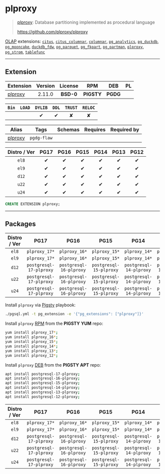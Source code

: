 # plproxy


> [plproxy](https://github.com/plproxy/plproxy): Database partitioning implemented as procedural language
>
> https://github.com/plproxy/plproxy





[OLAP](/olap) extensions: [`citus`](/citus), [`citus_columnar`](/citus_columnar), [`columnar`](/columnar), [`pg_analytics`](/pg_analytics), [`pg_duckdb`](/pg_duckdb), [`pg_mooncake`](/pg_mooncake), [`duckdb_fdw`](/duckdb_fdw), [`pg_parquet`](/pg_parquet), [`pg_fkpart`](/pg_fkpart), [`pg_partman`](/pg_partman), [`plproxy`](/plproxy), [`pg_strom`](/pg_strom), [`tablefunc`](/tablefunc)


-------
## Extension


| Extension | Version | License | RPM | DEB | PL |
|-----------|:-------:|:-------:|:---:|:---:|:--:|
| [plproxy](https://github.com/plproxy/plproxy) | 2.11.0 | **<span class="tcblue">BSD-0</span>** | **<span class="tcwarn">PIGSTY</span>** | **<span class="tccyan">PGDG</span>** |  |



| `Bin` | `LOAD` | `DYLIB` | `DDL` | `TRUST` | `RELOC` |
|:-----:|:------:|:-------:|:-----:|:-------:|:-------:|
|  |  | <span class="tcblue">✔</span> | <span class="tcblue">✔</span> | <span class="tcwarn">✘</span> | <span class="tcwarn">✘</span> |



| Alias | Tags | Schemas | Requires | Required by |
|-------|------|---------|----------|-------------|
| [plproxy](/plproxy) | `pgdg-flaw` |  |  |  |



| Distro / Ver | PG17 | PG16 | PG15 | PG14 | PG13 | PG12 |
|:------------:|:----:|:----:|:----:|:----:|:----:|:----:|
| `el8` | <span class="tcblue">✔</span> | <span class="tcblue">✔</span> | <span class="tcblue">✔</span> | <span class="tcblue">✔</span> | <span class="tcblue">✔</span> | <span class="tcblue">✔</span> |
| `el9` | <span class="tcblue">✔</span> | <span class="tcblue">✔</span> | <span class="tcblue">✔</span> | <span class="tcblue">✔</span> | <span class="tcblue">✔</span> | <span class="tcblue">✔</span> |
| `d12` | <span class="tcblue">✔</span> | <span class="tcblue">✔</span> | <span class="tcblue">✔</span> | <span class="tcblue">✔</span> | <span class="tcblue">✔</span> | <span class="tcblue">✔</span> |
| `u22` | <span class="tcblue">✔</span> | <span class="tcblue">✔</span> | <span class="tcblue">✔</span> | <span class="tcblue">✔</span> | <span class="tcblue">✔</span> | <span class="tcblue">✔</span> |
| `u24` | <span class="tcblue">✔</span> | <span class="tcblue">✔</span> | <span class="tcblue">✔</span> | <span class="tcblue">✔</span> | <span class="tcblue">✔</span> | <span class="tcblue">✔</span> |





```sql
CREATE EXTENSION plproxy;
```

-----------


## Packages


| Distro / Ver | PG17 | PG16 | PG15 | PG14 | PG13 | PG12 |
|:------------:|:----:|:----:|:----:|:----:|:----:|:----:|
| `el8` | `plproxy_17*` | `plproxy_16*` | `plproxy_15*` | `plproxy_14*` | `plproxy_13*` | `plproxy_12*` |
| `el9` | `plproxy_17*` | `plproxy_16*` | `plproxy_15*` | `plproxy_14*` | `plproxy_13*` | `plproxy_12*` |
| `d12` | `postgresql-17-plproxy` | `postgresql-16-plproxy` | `postgresql-15-plproxy` | `postgresql-14-plproxy` | `postgresql-13-plproxy` | `postgresql-12-plproxy` |
| `u22` | `postgresql-17-plproxy` | `postgresql-16-plproxy` | `postgresql-15-plproxy` | `postgresql-14-plproxy` | `postgresql-13-plproxy` | `postgresql-12-plproxy` |
| `u24` | `postgresql-17-plproxy` | `postgresql-16-plproxy` | `postgresql-15-plproxy` | `postgresql-14-plproxy` | `postgresql-13-plproxy` | `postgresql-12-plproxy` |



Install `plproxy` via [Pigsty](https://pigsty.io/docs/pgext/usage/install/) playbook:

```bash
./pgsql.yml -t pg_extension -e '{"pg_extensions": ["plproxy"]}'
```


Install `plproxy` [RPM](/rpm) from the **<span class="tcwarn">PIGSTY</span>** **YUM** repo:

```bash
yum install plproxy_17*;
yum install plproxy_16*;
yum install plproxy_15*;
yum install plproxy_14*;
yum install plproxy_13*;
yum install plproxy_12*;
```


Install `plproxy` [DEB](/deb) from the **<span class="tcwarn">PIGSTY</span>** **APT** repo:

```bash
apt install postgresql-17-plproxy;
apt install postgresql-16-plproxy;
apt install postgresql-15-plproxy;
apt install postgresql-14-plproxy;
apt install postgresql-13-plproxy;
apt install postgresql-12-plproxy;
```




| Distro / Ver | PG17 | PG16 | PG15 | PG14 | PG13 | PG12 |
|:------------:|:----:|:----:|:----:|:----:|:----:|:----:|
| `el8` | `plproxy_17*` | `plproxy_16*` | `plproxy_15*` | `plproxy_14*` | `plproxy_13*` | `plproxy_12*` |
| `el9` | `plproxy_17*` | `plproxy_16*` | `plproxy_15*` | `plproxy_14*` | `plproxy_13*` | `plproxy_12*` |
| `d12` | `postgresql-17-plproxy` | `postgresql-16-plproxy` | `postgresql-15-plproxy` | `postgresql-14-plproxy` | `postgresql-13-plproxy` | `postgresql-12-plproxy` |
| `u22` | `postgresql-17-plproxy` | `postgresql-16-plproxy` | `postgresql-15-plproxy` | `postgresql-14-plproxy` | `postgresql-13-plproxy` | `postgresql-12-plproxy` |
| `u24` | `postgresql-17-plproxy` | `postgresql-16-plproxy` | `postgresql-15-plproxy` | `postgresql-14-plproxy` | `postgresql-13-plproxy` | `postgresql-12-plproxy` |





